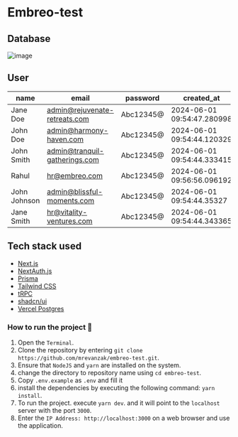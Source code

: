 # Embreo-test

## Database

![image](https://github.com/mrevanzak/embreo-test/assets/73029778/36ffdd3f-3690-4acf-a8f8-0af338d51b8a)

## User

| name         | email                           | password  | created_at                 | role         |
| ------------ | ------------------------------- | --------- | -------------------------- | ------------ |
| Jane Doe     | <admin@rejuvenate-retreats.com> | Abc12345@ | 2024-06-01 09:54:47.280998 | vendor_admin |
| John Doe     | <admin@harmony-haven.com>       | Abc12345@ | 2024-06-01 09:54:44.120329 | vendor_admin |
| John Smith   | <admin@tranquil-gatherings.com> | Abc12345@ | 2024-06-01 09:54:44.333415 | vendor_admin |
| Rahul        | <hr@embreo.com>                 | Abc12345@ | 2024-06-01 09:56:56.096192 | company_hr   |
| John Johnson | <admin@blissful-moments.com>    | Abc12345@ | 2024-06-01 09:54:44.35327  | vendor_admin |
| Jane Smith   | <hr@vitality-ventures.com>      | Abc12345@ | 2024-06-01 09:54:44.343365 | company_hr   |

## Tech stack used

- [Next.js](https://nextjs.org)
- [NextAuth.js](https://next-auth.js.org)
- [Prisma](https://prisma.io)
- [Tailwind CSS](https://tailwindcss.com)
- [tRPC](https://trpc.io)
- [shadcn/ui](https://ui.shadcn.com)
- [Vercel Postgres](https://vercel.com/docs/storage/vercel-postgres)

### How to run the project 🚀

1. Open the `Terminal`.
2. Clone the repository by entering `git clone https://github.com/mrevanzak/embreo-test.git`.
3. Ensure that `NodeJS` and `yarn` are installed on the system.
4. change the directory to repository name using `cd embreo-test`.
5. Copy `.env.example` as `.env` and fill it
6. install the dependencies by executing the following command: `yarn install`.
7. To run the project. execute `yarn dev`. and it will point to the `localhost` server with the port `3000`.
8. Enter the `IP Address: http://localhost:3000` on a web browser and use the application.
